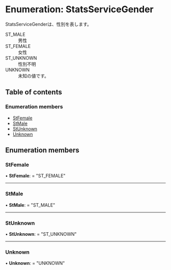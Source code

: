 # Enumeration: StatsServiceGender


<div lang=\"ja\">StatsServiceGenderは、性別を表します。</div>  <dl class=term>   <dt class=\"term__item\">ST_MALE</dt>   <dd class=\"term__desc\"><span lang=\"ja\">男性</span></dd>   <dt class=\"term__item\">ST_FEMALE</dt>   <dd class=\"term__desc\"><span lang=\"ja\">女性</span></dd>   <dt class=\"term__item\">ST_UNKNOWN</dt>   <dd class=\"term__desc\"><span lang=\"ja\">性別不明</span></dd>   <dt class=\"term__item\">UNKNOWN</dt>   <dd class=\"term__desc\"><span lang=\"ja\">未知の値です。</span></dd> </dl>

## Table of contents

### Enumeration members

- [StFemale](statsservicegender.md#stfemale)
- [StMale](statsservicegender.md#stmale)
- [StUnknown](statsservicegender.md#stunknown)
- [Unknown](statsservicegender.md#unknown)

## Enumeration members

### StFemale

• **StFemale**: = "ST\_FEMALE"

___

### StMale

• **StMale**: = "ST\_MALE"

___

### StUnknown

• **StUnknown**: = "ST\_UNKNOWN"

___

### Unknown

• **Unknown**: = "UNKNOWN"
